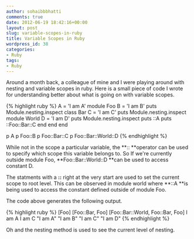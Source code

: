 ```yaml
---
author: sohaibbbhatti
comments: true
date: 2012-06-19 18:42:16+00:00
layout: post
slug: variable-scopes-in-ruby
title: Variable Scopes in Ruby
wordpress_id: 38
categories:
- Ruby
tags:
- Ruby
---
```


Around a month back, a colleague of mine and I were playing around with nesting and variable scopes in ruby. Here is a small piece of code I wrote for understanding better about what is going on with variable scopes.

{% highlight ruby %}
A = 'I am A'
module Foo
  B = 'I am B'
  puts Module.nesting.inspect
  class Bar
    C = 'I am C'
    puts Module.nesting.inspect
    module World
      D = 'I am D'
      puts Module.nesting.inspect
      puts ::A
      puts ::Foo::Bar::C
    end
  end
end
    
p A
p Foo::B
p Foo::Bar::C
p Foo::Bar::World::D
{% endhighlight %}

While not in the scope a particular variable, the **:: **operator can be used to specify which scope this variable belongs to. So If we're currently outside module Foo, **Foo::Bar::World::D **can be used to access constant D.

The statments with a **::** right at the very start are used to set the current scope to root level. This can be observed in module world where **::A **is being used to access the constant defined outside of module Foo.

The code above generates the following output.

{% highlight ruby %}
[Foo]
[Foo::Bar, Foo]
[Foo::Bar::World, Foo::Bar, Foo]
I am A
I am C
"I am A"
"I am B"
"I am C"
"I am D"
{% endhighlight %}

Oh and the nesting method is used to see the current level of nesting.
